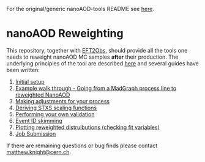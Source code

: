 For the original/generic nanoAOD-tools README see [here](READMEs/original.md).

# nanoAOD Reweighting

This repository, together with [EFT2Obs](https://github.com/ajgilbert/EFT2Obs), should provide all the tools one needs to reweight nanoAOD MC samples **after** their production. The underlying principles of the tool are described [here](READMEs/underlying_principles.md) and several guides have been written:

1. [Initial setup](READMEs/initial_setup.md)
2. [Example walk through - Going from a MadGraph process line to reweighted NanoAOD](READMEs/walkthrough.md)
3. [Making adjustments for your process](READMEs/making_adjustments.md)
4. [Deriving STXS scaling functions](READMEs/scaling_functions.md)
5. [Performing your own validation](READMEs/validation.md)
6. [Event ID skimming](READMEs/event_id_skimming.md)
7. [Plotting reweighted distruibutions (checking fit variables)](READMEs/shape_plots.md)
8. [Job Submission](READMEs/job_submission.md)

If there are remaining questions or bug finds please contact matthew.knight@cern.ch.
